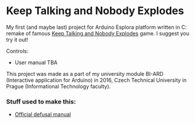 # Keep Talking and Nobody Explodes

My first (and maybe last) project for Arduino Esplora platform written in C: remake of famous [Keep Talking and Nobody Explodes](http://www.keeptalkinggame.com/)
game. I suggest you try it out!

Controls:

 * User manual TBA

This project was made as a part of my university module BI-ARD (Interactive application for Arduino) in 2016, Czech Technical University in Prague
(Informational Technology faculty).

### Stuff used to make this:

 * [Official defusal manual](http://www.bombmanual.com/)
